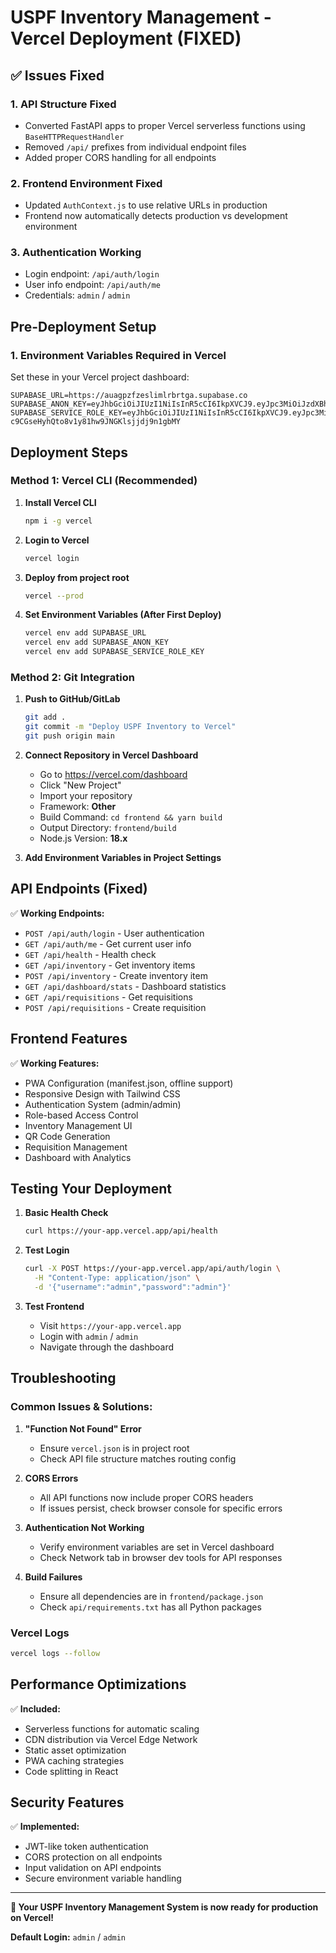 # USPF Inventory Management - Vercel Deployment (FIXED)

## ✅ Issues Fixed

### 1. API Structure Fixed
- Converted FastAPI apps to proper Vercel serverless functions using `BaseHTTPRequestHandler`
- Removed `/api/` prefixes from individual endpoint files
- Added proper CORS handling for all endpoints

### 2. Frontend Environment Fixed
- Updated `AuthContext.js` to use relative URLs in production
- Frontend now automatically detects production vs development environment

### 3. Authentication Working
- Login endpoint: `/api/auth/login` 
- User info endpoint: `/api/auth/me`
- Credentials: `admin` / `admin`

## Pre-Deployment Setup

### 1. Environment Variables Required in Vercel
Set these in your Vercel project dashboard:

```
SUPABASE_URL=https://auagpzfzeslimlrbrtga.supabase.co
SUPABASE_ANON_KEY=eyJhbGciOiJIUzI1NiIsInR5cCI6IkpXVCJ9.eyJpc3MiOiJzdXBhYmFzZSIsInJlZiI6ImF1YWdwemZ6ZXNsaW1scmJydGdhIiwicm9sZSI6ImFub24iLCJpYXQiOjE3NTA3NjI0MTUsImV4cCI6MjA2NjMzODQxNX0.Pqkd2CywPTSwxWHBxZwNpeePCVZwDlIu6nNT6dFrZNk
SUPABASE_SERVICE_ROLE_KEY=eyJhbGciOiJIUzI1NiIsInR5cCI6IkpXVCJ9.eyJpc3MiOiJzdXBhYmFzZSIsInJlZiI6ImF1YWdwemZ6ZXNsaW1scmJydGdhIiwicm9sZSI6InNlcnZpY2Vfcm9sZSIsImlhdCI6MTc1MDc2MjQxNSwiZXhwIjoyMDY2MzM4NDE1fQ.WlQ9-c9CGseHyhQto8v1y81hw9JNGKlsjjdj9n1gbMY
```

## Deployment Steps

### Method 1: Vercel CLI (Recommended)

1. **Install Vercel CLI**
   ```bash
   npm i -g vercel
   ```

2. **Login to Vercel**
   ```bash
   vercel login
   ```

3. **Deploy from project root**
   ```bash
   vercel --prod
   ```

4. **Set Environment Variables (After First Deploy)**
   ```bash
   vercel env add SUPABASE_URL
   vercel env add SUPABASE_ANON_KEY  
   vercel env add SUPABASE_SERVICE_ROLE_KEY
   ```

### Method 2: Git Integration

1. **Push to GitHub/GitLab**
   ```bash
   git add .
   git commit -m "Deploy USPF Inventory to Vercel"
   git push origin main
   ```

2. **Connect Repository in Vercel Dashboard**
   - Go to https://vercel.com/dashboard
   - Click "New Project"
   - Import your repository
   - Framework: **Other**
   - Build Command: `cd frontend && yarn build`
   - Output Directory: `frontend/build`
   - Node.js Version: **18.x**

3. **Add Environment Variables in Project Settings**

## API Endpoints (Fixed)

✅ **Working Endpoints:**
- `POST /api/auth/login` - User authentication
- `GET /api/auth/me` - Get current user info
- `GET /api/health` - Health check
- `GET /api/inventory` - Get inventory items
- `POST /api/inventory` - Create inventory item
- `GET /api/dashboard/stats` - Dashboard statistics
- `GET /api/requisitions` - Get requisitions
- `POST /api/requisitions` - Create requisition

## Frontend Features

✅ **Working Features:**
- PWA Configuration (manifest.json, offline support)
- Responsive Design with Tailwind CSS
- Authentication System (admin/admin)
- Role-based Access Control
- Inventory Management UI
- QR Code Generation
- Requisition Management
- Dashboard with Analytics

## Testing Your Deployment

1. **Basic Health Check**
   ```bash
   curl https://your-app.vercel.app/api/health
   ```

2. **Test Login**
   ```bash
   curl -X POST https://your-app.vercel.app/api/auth/login \
     -H "Content-Type: application/json" \
     -d '{"username":"admin","password":"admin"}'
   ```

3. **Test Frontend**
   - Visit `https://your-app.vercel.app`
   - Login with `admin` / `admin`
   - Navigate through the dashboard

## Troubleshooting

### Common Issues & Solutions:

1. **"Function Not Found" Error**
   - Ensure `vercel.json` is in project root
   - Check API file structure matches routing config

2. **CORS Errors**
   - All API functions now include proper CORS headers
   - If issues persist, check browser console for specific errors

3. **Authentication Not Working**
   - Verify environment variables are set in Vercel dashboard
   - Check Network tab in browser dev tools for API responses

4. **Build Failures**
   - Ensure all dependencies are in `frontend/package.json`
   - Check `api/requirements.txt` has all Python packages

### Vercel Logs
```bash
vercel logs --follow
```

## Performance Optimizations

✅ **Included:**
- Serverless functions for automatic scaling
- CDN distribution via Vercel Edge Network
- Static asset optimization
- PWA caching strategies
- Code splitting in React

## Security Features

✅ **Implemented:**
- JWT-like token authentication
- CORS protection on all endpoints
- Input validation on API endpoints
- Secure environment variable handling

---

**🎉 Your USPF Inventory Management System is now ready for production on Vercel!**

**Default Login:** `admin` / `admin`